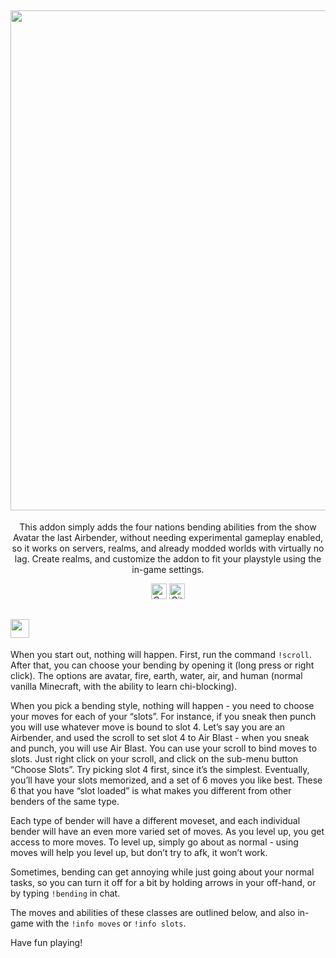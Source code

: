 <div align="center">
  
## <img src="https://i.imgur.com/VikqUO3.png" border="0" width="800">

This addon simply adds the four nations bending abilities from the show Avatar the last Airbender, without needing experimental gameplay enabled, so it works on servers, realms, and already modded worlds with virtually no lag. Create realms, and customize the addon to fit your playstyle using the in-game settings. 

<a href="https://www.codefactor.io/repository/github/glitchyturtle/avatar-addon"><img src="https://www.codefactor.io/repository/github/glitchyturtle/avatar-addon/badge" alt="CodeFactor" height="25" /></a>
<img alt="GitHub all releases" src="https://img.shields.io/github/downloads/GlitchyTurtle/Avatar-Addon/total?color=35b985" height="25">

  
<div align="left">
  
## <img src="https://i.imgur.com/wcwCiiZ.png" border="0"  height="30">

When you start out, nothing will happen. First, run the command `!scroll`. After that, you can choose your bending by opening it (long press or right click). The options are avatar, fire, earth, water, air, and human (normal vanilla Minecraft, with the ability to learn chi-blocking). 
 
When you pick a bending style, nothing will happen - you need to choose your moves for each of your “slots”. For instance, if you sneak then punch you will use whatever move is bound to slot 4. Let’s say you are an Airbender, and used the scroll to set slot 4 to Air Blast - when you sneak and punch, you will use Air Blast. You can use your scroll to bind moves to slots. Just right click on your scroll, and click on the sub-menu button “Choose Slots”. Try picking slot 4 first, since it’s the simplest. Eventually, you’ll have your slots memorized, and a set of 6 moves you like best. These 6 that you have “slot loaded” is what makes you different from other benders of the same type.

Each type of bender will have a different moveset, and each individual bender will have an even more varied set of moves. As you level up, you get access to more moves. To level up, simply go about as normal - using moves will help you level up, but don’t try to afk, it won’t work.
  
Sometimes, bending can get annoying while just going about your normal tasks, so you can turn it off for a bit by holding arrows in your off-hand, or by typing `!bending` in chat.
  
The moves and abilities of these classes are outlined below, and also in-game with the `!info moves` or `!info slots`.

Have fun playing!

